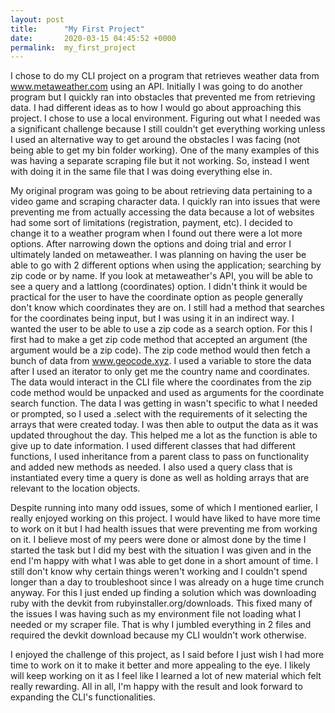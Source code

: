 ```yaml
---
layout: post
title:      "My First Project"
date:       2020-03-15 04:45:52 +0000
permalink:  my_first_project
---
```



I chose to do my CLI project on a program that retrieves weather data from www.metaweather.com using an API. Initially I was going to do another program but I quickly ran into obstacles that prevented me from retrieving data. I had different ideas as to how I would go about approaching this project. I chose to use a local environment. Figuring out what I needed was a significant challenge because I still couldn't get everything working unless I used an alternative way to get around the obstacles I was facing (not being able to get my bin folder working). One of the many examples of this was having a separate scraping file but it not working. So, instead I went with doing it in the same file that I was doing everything else in.

My original program was going to be about retrieving data pertaining to a video game and scraping character data. I quickly ran into issues that were preventing me from actually accessing the data because a lot of websites had some sort of limitations (registration, payment, etc). I decided to change it to a weather program when I found out there were a lot more options. After narrowing down the options and doing trial and error I ultimately landed on metaweather. I was planning on having the user be able to go with 2 different options when using the application; searching by zip code or by name. If you look at metaweather's API, you will be able to see a query and a lattlong (coordinates) option. I didn't think it would be practical for the user to have the coordinate option as people generally don't know which coordinates they are on. I still had a method that searches for the coordinates being input, but I was using it in an indirect way. I wanted the user to be able to use a zip code as a search option. For this I first had to make a get zip code method that accepted an argument (the argument would be a zip code). The zip code method would then  fetch a bunch of data from www.geocode.xyz. I used a variable to store the data after I used an iterator to only get me the country name and coordinates.  The data would interact in the CLI file where the coordinates from the zip code method would be unpacked and used as arguments for the coordinate search function. The data I was getting in wasn't specific to what I needed or prompted, so I used a .select with the requirements of it selecting the arrays that were created today. I was then able to output the data as it was updated throughout the day. This helped me a lot as the function is able to give up to date information. I used different classes that had different functions, I used inheritance from a parent class to pass on functionality and added new methods as needed. I also used a query class that is instantiated every time a query is done as well as holding arrays that are relevant to the location objects. 

Despite running into many odd issues, some of which I mentioned earlier, I really enjoyed working on this project. I would have liked to have more time to work on it but I had health issues that were preventing me from working on it. I believe most of my peers were done or almost done by the time I started the task but I did my best with the situation I was given and in the end I'm happy with what I was able to get done in a short amount of time. I still don't know why certain things weren't working and I couldn't spend longer than a day to troubleshoot since I was already on a huge time crunch anyway. For this I just ended up finding a solution which was downloading ruby with the devkit from rubyinstaller.org/downloads. This fixed many of the issues I was having such as my environment file not loading what I needed or my scraper file. That is why I jumbled everything in 2 files and required the devkit download because my CLI wouldn't work otherwise. 

I enjoyed the challenge of this project, as I said before I just wish I had more time to work on it to make it better and more appealing to the eye. I likely will keep working on it as I feel like I learned a lot of new material which felt really rewarding. All in all, I'm happy with the result and look forward to expanding the CLI's functionalities.



